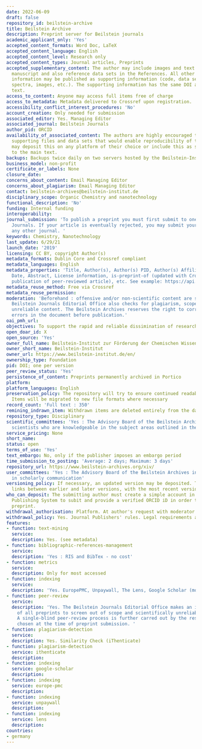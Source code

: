 ```yaml
---
date: 2022-06-09
draft: false
repository_id: beilstein-archive
title: Beilstein Archive
description: Preprint server for Beilstein journals
academic_applicant_only: 'Yes'
accepted_content_formats: Word Doc, LaTeX
accepted_content_language: English
accepted_content_level: Research only
accepted_content_types: Journal articles, Preprints
accepted_supplementary_content: The author may include images and text in the main
  manuscript and also reference data sets in the References. All other additional
  information may be published as supporting information (code, data sets, movies,
  spectra, images, etc.). The supporting information has the same DOI as the main
  text.
access_to_content: Anyone may access full items free of charge
access_to_metadata: Metadata delivered to Crossref upon registration.
accessibility_conflict_interest_procedures: 'No'
account_creation: Only needed for submission
associated_editor: Yes. Managing Editor
associated_journal: Beilstein Journals
author_pid: ORCID
availability_of_associated_content: The authors are highly encouraged to include any
  supporting files and data sets that would enable reproducibility of the work. They
  may deposit this on any platform of their choice or include this as supporting information
  to the main text.
backups: Backups twice daily on two servers hosted by the Beilstein-Institut
business_model: non-profit
certificate_or_labels: None
closure_date:
concerns_about_content: Email Managing Editor
concerns_about_plagiarism: Email Managing Editor
contact: beilstein-archives@beilstein-institut.de
disciplinary_scope: Organic Chemistry and nanotechnology
functional_description: 'No'
funding: Internal funding
interoperability:
journal_submission: 'To publish a preprint you must first submit to one of the Beilstein
  Journals. If your article is eventually rejected, you may submit your preprint to
  any other journal. '
keywords: Chemistry, Nanotechnology
last_update: 6/29/21
launch_date: '2019'
licensing: CC BY, copyright Author(s)
metadata_formats: Dublin Core and Crossref compliant
metadata_languages: English
metadata_properties: 'Title, Author(s), Author(s) PID, Author(s) Affiliation, Posted
  Date, Abstract, License information, is-preprint-of (updated with Crossref upon
  publication of peer-reviewed article), etc. See example: https://api.crossref.org/v1/works/10.3762/bxiv.2020.78.v1'
metadata_reuse_method: Free via Crossref
metadata_reuse_permission:
moderation: 'Beforehand : offensive and/or non-scientific content are screened. The
  Beilstein Journals Editorial Office also checks for plagiarism, scope and scientifically
  unreliable content. The Beilstein Archives reserves the right to correct technical
  errors in the document before publication.'
oai_pmh_url:
objectives: To support the rapid and reliable dissimination of research.
open_doar_id: X
open_source: 'Yes'
owner_full_name: Beilstein-Institut zur Förderung der Chemischen Wissenschaften
owner_short_name: Beilstein-Institut
owner_url: https://www.beilstein-institut.de/en/
ownership_type: Foundation
pid: DOI; one per version
peer_review_status: 'Yes'
persistence_of_content: Preprints permanently archived in Portico
platform:
platform_languages: English
preservation_policy: The repository will try to ensure continued readability and accessibility.
  Items will be migrated to new file formats where necessary
record_count: 'Full text : 350'
remining_indrawn_item: Withdrawn items are deleted entirely from the database
repository_type: Disciplinary
scientific_committees: 'Yes : The Advisory Board of the Beilstein Archives includes
  scientists who are knowledgeable in the subject areas outlined in the scope.'
service_pricing: None
short_name:
status: open
terms_of_use: 'Yes'
text_embargo: No, only if the publisher imposes an embargo period
time_submission_to_posting: 'Average: 2 days; Maximum: 3 days'
repository_url: https://www.beilstein-archives.org/xiv/
user_committees: 'Yes : The Advisory Board of the Beilstein Archives includes leaders
  in scholarly communication'
versioning_policy: If necessary, an updated version may be deposited. There will be
  links between earlier and later versions, with the most recent version clearly identified
who_can_deposit: The submitting author must create a simple account in the Beilstein
  Publishing System to subit and provide a verified ORCID iD in order to publish a
  preprint.
withdrawal_authorisation: Platform. At author's request with moderator approval
withdrawal_policy: Yes. Journal Publishers' rules. Legal requirements and proven violations
features:
- function: text-mining
  service:
  description: Yes. (see metadata)
- function: bibliographic-references-management
  service:
  description: 'Yes : RIS and BibTex - no cost'
- function: metrics
  service:
  description: Only for most accessed
- function: indexing
  service:
  description: 'Yes. EuropePMC, Unpaywall, The Lens, Google Scholar (mostly: https://scholar.google.com/scholar?hl=en&as_sdt=1%2C5&q=%2B%22beilstein+archives%22&btnG=)'
- function: peer-review
  service:
  description: 'Yes. The Beilstein Journals Editorial Office makes an initial screening
    of all preprints to screen out of scope and scientifically unreliable content.
    A single-blind peer-review process is further carred out by the respective journal,
    chosen at the time of preprint submission. '
- function: plagiarism-detection
  service:
  description: Yes. Similarity Check (iThenticate)
- function: plagiarism-detection
  service: ithenticate
  description:
- function: indexing
  service: google-scholar
  description:
- function: indexing
  service: europe-pmc
  description:
- function: indexing
  service: unpaywall
  description:
- function: indexing
  service: lens
  description:
countries:
- germany
---
```



